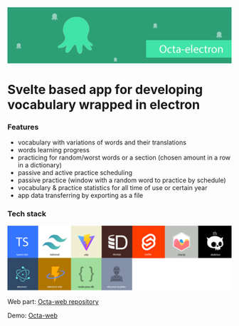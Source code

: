 <img src="./github extras/github repository poster.jpg">

# Svelte based app for developing vocabulary wrapped in electron

### Features

*  vocabulary with variations of words and their translations
*  words learning progress
*  practicing for random/worst words or a section (chosen amount in a row in a dictionary)
*  passive and active practice scheduling 
*  passive practice (window with a random word to practice by schedule)
*  vocabulary & practice statistics for all time of use or certain year
*  app data transferring by exporting as a file

### Tech stack

<img src="./github extras/tech-stack x_112224123.png" alt="tech stack list">

Web part: <a href="https://github.com/Mero-Plaform/octa-web"> Octa-web repository </a>

Demo: [Octa-web](https://mero-plaform.github.io/octa-web-build/)
